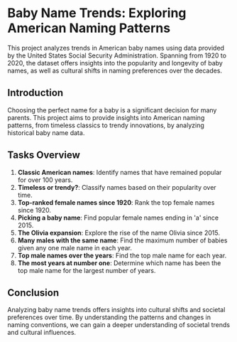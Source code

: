 # Baby Name Trends: Exploring American Naming Patterns

This project analyzes trends in American baby names using data provided by the United States Social Security Administration. Spanning from 1920 to 2020, the dataset offers insights into the popularity and longevity of baby names, as well as cultural shifts in naming preferences over the decades.

## Introduction

Choosing the perfect name for a baby is a significant decision for many parents. This project aims to provide insights into American naming patterns, from timeless classics to trendy innovations, by analyzing historical baby name data.

## Tasks Overview

1. **Classic American names**: Identify names that have remained popular for over 100 years.
2. **Timeless or trendy?**: Classify names based on their popularity over time.
3. **Top-ranked female names since 1920**: Rank the top female names since 1920.
4. **Picking a baby name**: Find popular female names ending in 'a' since 2015.
5. **The Olivia expansion**: Explore the rise of the name Olivia since 2015.
6. **Many males with the same name**: Find the maximum number of babies given any one male name in each year.
7. **Top male names over the years**: Find the top male name for each year.
8. **The most years at number one**: Determine which name has been the top male name for the largest number of years.

## Conclusion

Analyzing baby name trends offers insights into cultural shifts and societal preferences over time. By understanding the patterns and changes in naming conventions, we can gain a deeper understanding of societal trends and cultural influences.
